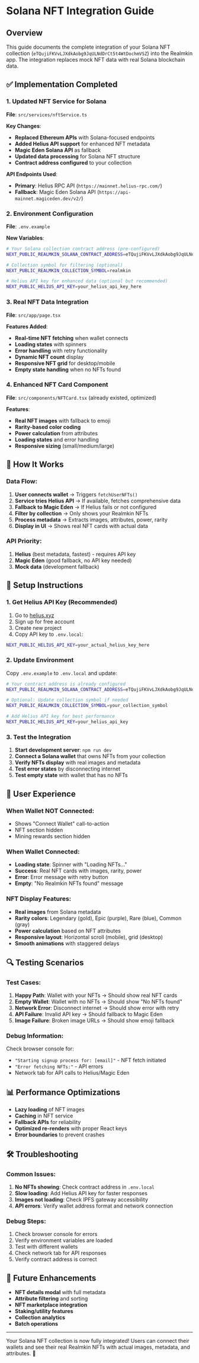 # Solana NFT Integration Guide

## Overview

This guide documents the complete integration of your Solana NFT collection (`eTQujiFKVvLJXdkAobg9JqULNdDrCt5t4WtDochmVSZ`) into the Realmkin app. The integration replaces mock NFT data with real Solana blockchain data.

## ✅ Implementation Completed

### 1. **Updated NFT Service for Solana**

**File**: `src/services/nftService.ts`

**Key Changes**:
- **Replaced Ethereum APIs** with Solana-focused endpoints
- **Added Helius API support** for enhanced NFT metadata
- **Magic Eden Solana API** as fallback
- **Updated data processing** for Solana NFT structure
- **Contract address configured** to your collection

**API Endpoints Used**:
- **Primary**: Helius RPC API (`https://mainnet.helius-rpc.com/`)
- **Fallback**: Magic Eden Solana API (`https://api-mainnet.magiceden.dev/v2/`)

### 2. **Environment Configuration**

**File**: `.env.example`

**New Variables**:
```bash
# Your Solana collection contract address (pre-configured)
NEXT_PUBLIC_REALMKIN_SOLANA_CONTRACT_ADDRESS=eTQujiFKVvLJXdkAobg9JqULNdDrCt5t4WtDochmVSZ

# Collection symbol for filtering (optional)
NEXT_PUBLIC_REALMKIN_COLLECTION_SYMBOL=realmkin

# Helius API key for enhanced data (optional but recommended)
NEXT_PUBLIC_HELIUS_API_KEY=your_helius_api_key_here
```

### 3. **Real NFT Data Integration**

**File**: `src/app/page.tsx`

**Features Added**:
- **Real-time NFT fetching** when wallet connects
- **Loading states** with spinners
- **Error handling** with retry functionality
- **Dynamic NFT count** display
- **Responsive NFT grid** for desktop/mobile
- **Empty state handling** when no NFTs found

### 4. **Enhanced NFT Card Component**

**File**: `src/components/NFTCard.tsx` (already existed, optimized)

**Features**:
- **Real NFT images** with fallback to emoji
- **Rarity-based color coding**
- **Power calculation** from attributes
- **Loading states** and error handling
- **Responsive sizing** (small/medium/large)

## 🔧 How It Works

### **Data Flow**:

1. **User connects wallet** → Triggers `fetchUserNFTs()`
2. **Service tries Helius API** → If available, fetches comprehensive data
3. **Fallback to Magic Eden** → If Helius fails or not configured
4. **Filter by collection** → Only shows your Realmkin NFTs
5. **Process metadata** → Extracts images, attributes, power, rarity
6. **Display in UI** → Shows real NFT cards with actual data

### **API Priority**:
1. **Helius** (best metadata, fastest) - requires API key
2. **Magic Eden** (good fallback, no API key needed)
3. **Mock data** (development fallback)

## 🚀 Setup Instructions

### **1. Get Helius API Key (Recommended)**

1. Go to [helius.xyz](https://helius.xyz/)
2. Sign up for free account
3. Create new project
4. Copy API key to `.env.local`:

```bash
NEXT_PUBLIC_HELIUS_API_KEY=your_actual_helius_key_here
```

### **2. Update Environment**

Copy `.env.example` to `.env.local` and update:

```bash
# Your contract address is already configured
NEXT_PUBLIC_REALMKIN_SOLANA_CONTRACT_ADDRESS=eTQujiFKVvLJXdkAobg9JqULNdDrCt5t4WtDochmVSZ

# Optional: Update collection symbol if needed
NEXT_PUBLIC_REALMKIN_COLLECTION_SYMBOL=your_collection_symbol

# Add Helius API key for best performance
NEXT_PUBLIC_HELIUS_API_KEY=your_helius_api_key
```

### **3. Test the Integration**

1. **Start development server**: `npm run dev`
2. **Connect a Solana wallet** that owns NFTs from your collection
3. **Verify NFTs display** with real images and metadata
4. **Test error states** by disconnecting internet
5. **Test empty state** with wallet that has no NFTs

## 🎯 User Experience

### **When Wallet NOT Connected**:
- Shows "Connect Wallet" call-to-action
- NFT section hidden
- Mining rewards section hidden

### **When Wallet Connected**:
- **Loading state**: Spinner with "Loading NFTs..."
- **Success**: Real NFT cards with images, rarity, power
- **Error**: Error message with retry button
- **Empty**: "No Realmkin NFTs found" message

### **NFT Display Features**:
- **Real images** from Solana metadata
- **Rarity colors**: Legendary (gold), Epic (purple), Rare (blue), Common (gray)
- **Power calculation** based on NFT attributes
- **Responsive layout**: Horizontal scroll (mobile), grid (desktop)
- **Smooth animations** with staggered delays

## 🔍 Testing Scenarios

### **Test Cases**:

1. **Happy Path**: Wallet with your NFTs → Should show real NFT cards
2. **Empty Wallet**: Wallet with no NFTs → Should show "No NFTs found"
3. **Network Error**: Disconnect internet → Should show error with retry
4. **API Failure**: Invalid API key → Should fallback to Magic Eden
5. **Image Failure**: Broken image URLs → Should show emoji fallback

### **Debug Information**:

Check browser console for:
- `"Starting signup process for: [email]"` - NFT fetch initiated
- `"Error fetching NFTs:"` - API errors
- Network tab for API calls to Helius/Magic Eden

## 📊 Performance Optimizations

- **Lazy loading** of NFT images
- **Caching** in NFT service
- **Fallback APIs** for reliability
- **Optimized re-renders** with proper React keys
- **Error boundaries** to prevent crashes

## 🛠️ Troubleshooting

### **Common Issues**:

1. **No NFTs showing**: Check contract address in `.env.local`
2. **Slow loading**: Add Helius API key for faster responses
3. **Images not loading**: Check IPFS gateway accessibility
4. **API errors**: Verify wallet address format and network connection

### **Debug Steps**:

1. Check browser console for errors
2. Verify environment variables are loaded
3. Test with different wallets
4. Check network tab for API responses
5. Verify contract address is correct

## 🔮 Future Enhancements

- **NFT details modal** with full metadata
- **Attribute filtering** and sorting
- **NFT marketplace integration**
- **Staking/utility features**
- **Collection analytics**
- **Batch operations**

---

Your Solana NFT collection is now fully integrated! Users can connect their wallets and see their real Realmkin NFTs with actual images, metadata, and attributes. 🎉
